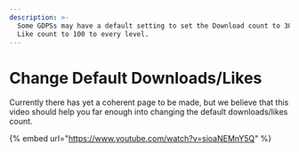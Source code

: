 ```yaml
---
description: >-
  Some GDPSs may have a default setting to set the Download count to 300 and the
  Like count to 100 to every level.
---
```


# Change Default Downloads/Likes

Currently there has yet a coherent page to be made, but we believe that this video should help you far enough into changing the default downloads/likes count.

{% embed url="https://www.youtube.com/watch?v=sioaNEMnY5Q" %}
